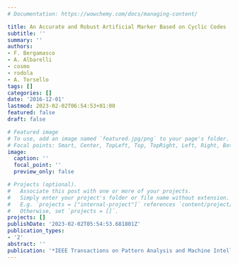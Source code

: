 ```yaml
---
# Documentation: https://wowchemy.com/docs/managing-content/

title: An Accurate and Robust Artificial Marker Based on Cyclic Codes
subtitle: ''
summary: ''
authors:
- F. Bergamasco
- A. Albarelli
- cosmo
- rodola
- A. Torsello
tags: []
categories: []
date: '2016-12-01'
lastmod: 2023-02-02T06:54:53+01:00
featured: false
draft: false

# Featured image
# To use, add an image named `featured.jpg/png` to your page's folder.
# Focal points: Smart, Center, TopLeft, Top, TopRight, Left, Right, BottomLeft, Bottom, BottomRight.
image:
  caption: ''
  focal_point: ''
  preview_only: false

# Projects (optional).
#   Associate this post with one or more of your projects.
#   Simply enter your project's folder or file name without extension.
#   E.g. `projects = ["internal-project"]` references `content/project/deep-learning/index.md`.
#   Otherwise, set `projects = []`.
projects: []
publishDate: '2023-02-02T05:54:53.681801Z'
publication_types:
- '2'
abstract: ''
publication: '*IEEE Transactions on Pattern Analysis and Machine Intelligence (TPAMI)*'
---
```

